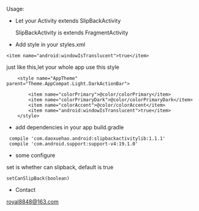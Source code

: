 Usage:

- Let your Activity extends SlipBackActivity

  SlipBackActivity is extends FragmentActivity

- Add style in your styles.xml
```
<item name="android:windowIsTranslucent">true</item>
```
just like this,let your whole app use this style
```
    <style name="AppTheme" parent="Theme.AppCompat.Light.DarkActionBar">

        <item name="colorPrimary">@color/colorPrimary</item>
        <item name="colorPrimaryDark">@color/colorPrimaryDark</item>
        <item name="colorAccent">@color/colorAccent</item>
        <item name="android:windowIsTranslucent">true</item>
    </style>
```
- add dependencies in your app build.gradle
```
 compile 'com.daoxuehao.android:slipbackactivitylib:1.1.1'
 compile 'com.android.support:support-v4:19.1.0'
```

- some configure

 set is whether can slipback, default is true
```
setCanSlipBack(boolean)
```
- Contact

 royal8848@163.com
